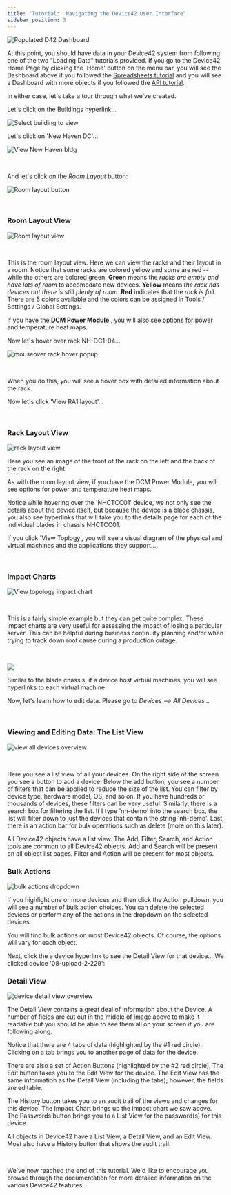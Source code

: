 ```yaml
---
title: "Tutorial:  Navigating the Device42 User Interface"
sidebar_position: 3
---
```


![Populated D42 Dashboard](/assets/images/d42_dashboard_v15.png)

At this point, you should have data in your Device42 system from following one of the two "Loading Data" tutorials provided. If you go to the Device42 Home Page by clicking the 'Home' button on the menu bar, you will see the Dashboard above if you followed the [Spreadsheets tutorial](getting_started/tutorials/device42-tutorial.md) and you will see a Dashboard with more objects if you followed the [API tutorial](getting_started/tutorials/tutorial-loading-data-using-the-api.md).

In either case, let's take a tour through what we've created.

Let's click on the Buildings hyperlink...

![Select building to view](/assets/images/select_building_to_view_long.png)

Let's click on 'New Haven DC'...

![View New Haven bldg](/assets/images/view_bldg_new_haven.png)

 

And let's click on the _Room Layout_ button:

![Room layout button](/assets/images/view_room_layout.png)

 

### Room Layout View

![Room layout view](/assets/images/room_layout_view.png)

 

This is the room layout view. Here we can view the racks and their layout in a room. Notice that some racks are colored yellow and some are red -- while the others are colored green. **Green** means the _racks are empty and have lots of room_ to accomodate new devices. **Yellow** means _the rack has devices but there is still plenty of room_. **Red** indicates that the _rack is full_. There are 5 colors available and the colors can be assigned in Tools / Settings / Global Settings.

If you have the **DCM Power Module** , you will also see options for power and temperature heat maps.

Now let's hover over rack NH-DC1-04...

![mouseover rack hover popup](/assets/images/mouse_hover_over_rack.png)

 

When you do this, you will see a hover box with detailed information about the rack.

Now let's click 'View RA1 layout'...

 

### Rack Layout View

![rack layout view](/assets/images/rack_layout_view.png)

Here you see an image of the front of the rack on the left and the back of the rack on the right.

As with the room layout view, if you have the DCM Power Module, you will see options for power and temperature heat maps.

Notice while hovering over the 'NHCTCC01' device, we not only see the details about the device itself, but because the device is a blade chassis, you also see hyperlinks that will take you to the details page for each of the individual blades in chassis NHCTCC01.

If you click 'View Toplogy', you will see a visual diagram of the physical and virtual machines and the applications they support....

 

### Impact Charts

![View topology impact chart](/assets/images/impact_chart_topology_view.png)

 

This is a fairly simple example but they can get quite complex. These impact charts are very useful for assessing the impact of losing a particular server. This can be helpful during business continuity planning and/or when trying to track down root cause during a production outage.

 

![](/assets/images/wpid3603-media_1375389640738.png)

Similar to the blade chassis, if a device host virtual machines, you will see hyperlinks to each virtual machine.

Now, let's learn how to edit data. Please go to _Devices --> All Devices..._

 

### Viewing and Editing Data: The List View

![view all devices overview](/assets/images/view_all_devices.png)

 

Here you see a list view of all your devices. On the right side of the screen you see a button to add a device. Below the add button, you see a number of filters that can be applied to reduce the size of the list. You can filter by device type, hardware model, OS, and so on. If you have hundreds or thousands of devices, these filters can be very useful. Similarly, there is a search box for filtering the list. If I type 'nh-demo' into the search box, the list will filter down to just the devices that contain the string 'nh-demo'. Last, there is an action bar for bulk operations such as delete (more on this later).

All Device42 objects have a list view. The Add, Filter, Search, and Action tools are common to all Device42 objects. Add and Search will be present on all object list pages. Filter and Action will be present for most objects.

### Bulk Actions

![bulk actions dropdown](/assets/images/bulk_actions_dropdown.png)

If you highlight one or more devices and then click the Action pulldown, you will see a number of bulk action choices. You can delete the selected devices or perform any of the actions in the dropdown on the selected devices.

You will find bulk actions on most Device42 objects. Of course, the options will vary for each object.

Next, click the a device hyperlink to see the Detail View for that device... We clicked device '08-upload-2-229':

### Detail View

![device detail view overview](/assets/images/detail_view_overview.png)

The Detail View contains a great deal of information about the Device. A number of fields are cut out in the middle of image above to make it readable but you should be able to see them all on your screen if you are following along.

Notice that there are 4 tabs of data (highlighted by the #1 red circle). Clicking on a tab brings you to another page of data for the device.

There are also a set of Action Buttons (highlighted by the #2 red circle). The Edit button takes you to the Edit View for the device. The Edit View has the same information as the Detail View (including the tabs); however, the fields are editable.

The History button takes you to an audit trail of the views and changes for this device. The Impact Chart brings up the impact chart we saw above. The Passwords button brings you to a List View for the password(s) for this device.

All objects in Device42 have a List View, a Detail View, and an Edit View. Most also have a History button that shows the audit trail.

 

We've now reached the end of this tutorial. We'd like to encourage you browse through the documentation for more detailed information on the various Device42 features.
